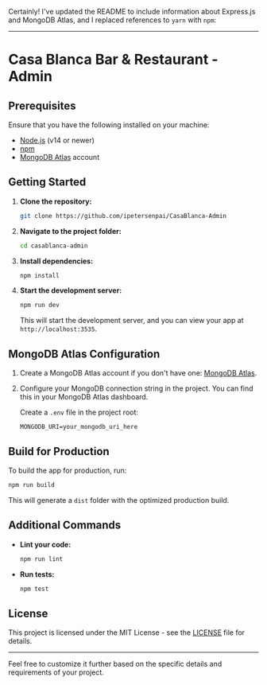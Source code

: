 Certainly! I've updated the README to include information about Express.js and MongoDB Atlas, and I replaced references to `yarn` with `npm`:

---

# Casa Blanca Bar & Restaurant - Admin

## Prerequisites

Ensure that you have the following installed on your machine:

- [Node.js](https://nodejs.org/) (v14 or newer)
- [npm](https://www.npmjs.com/get-npm)
- [MongoDB Atlas](https://www.mongodb.com/cloud/atlas) account

## Getting Started

1. **Clone the repository:**

   ```bash
   git clone https://github.com/ipetersenpai/CasaBlanca-Admin
   ```

2. **Navigate to the project folder:**

   ```bash
   cd casablanca-admin
   ```

3. **Install dependencies:**

   ```bash
   npm install
   ```

4. **Start the development server:**

   ```bash
   npm run dev
   ```

   This will start the development server, and you can view your app at `http://localhost:3535`.

## MongoDB Atlas Configuration

1. Create a MongoDB Atlas account if you don't have one: [MongoDB Atlas](https://www.mongodb.com/cloud/atlas).

2. Configure your MongoDB connection string in the project. You can find this in your MongoDB Atlas dashboard.

   Create a `.env` file in the project root:

   ```env
   MONGODB_URI=your_mongodb_uri_here
   ```

## Build for Production

To build the app for production, run:

```bash
npm run build
```

This will generate a `dist` folder with the optimized production build.

## Additional Commands

- **Lint your code:**

  ```bash
  npm run lint
  ```

- **Run tests:**

  ```bash
  npm test
  ```

## License

This project is licensed under the MIT License - see the [LICENSE](LICENSE) file for details.

---

Feel free to customize it further based on the specific details and requirements of your project.
